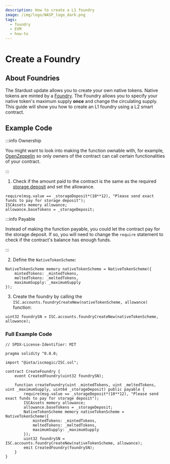 ```yaml
---
description: How to create a L1 foundry
image: /img/logo/WASP_logo_dark.png
tags:
  - foundry
  - EVM
  - how-to
---
```

# Create a Foundry
## About Foundries

The Stardust update allows you to create your own native tokens. Native tokens are minted by a [Foundry](/tips/tips/TIP-0018/#foundry-output). 
The Foundry allows you to specify your native token's maximum supply **once** and change the circulating supply. 
This guide will show you how to create an L1 foundry using a L2 smart contract.

## Example Code

:::info Ownership

You might want to look into making the function ownable with, for example,
[OpenZeppelin](https://docs.openzeppelin.com/contracts/5.x/access-control#ownership-and-ownable)
so only owners of the contract can call certain functionalities of your contract.

:::

1. Check if the amount paid to the contract is the same as the required [storage deposit](/learn/protocols/stardust/core-concepts/storage-deposit) 
   and set the allowance.
    
```solidity
require(msg.value == _storageDeposit*(10**12), "Please send exact funds to pay for storage deposit");
ISCAssets memory allowance;
allowance.baseTokens = _storageDeposit;
```

:::info  Payable

Instead of making the function payable, you could let the contract pay for the storage deposit. 
If so, you will need to change the `require` statement to check if the contract's balance has enough funds.

:::

2. Define the `NativeTokenScheme`:

```solidity
NativeTokenScheme memory nativeTokenScheme = NativeTokenScheme({
    mintedTokens: _mintedTokens,
    meltedTokens: _meltedTokens,
    maximumSupply: _maximumSupply
});
```

3. Create the foundry by calling the `ISC.accounts.foundryCreateNew(nativeTokenScheme, allowance)` function:

```solidity
uint32 foundrySN = ISC.accounts.foundryCreateNew(nativeTokenScheme, allowance);
```

### Full Example Code 

```solidity
// SPDX-License-Identifier: MIT

pragma solidity ^0.8.0;

import "@iota/iscmagic/ISC.sol";

contract CreateFoundry {
    event CreatedFoundry(uint32 foundrySN);

    function createFoundry(uint _mintedTokens, uint _meltedTokens, uint _maximumSupply, uint64 _storageDeposit) public payable {
        require(msg.value == _storageDeposit*(10**12), "Please send exact funds to pay for storage deposit");
        ISCAssets memory allowance;
        allowance.baseTokens = _storageDeposit;
        NativeTokenScheme memory nativeTokenScheme = NativeTokenScheme({
            mintedTokens: _mintedTokens,
            meltedTokens: _meltedTokens,
            maximumSupply: _maximumSupply
        });
        uint32 foundrySN = ISC.accounts.foundryCreateNew(nativeTokenScheme, allowance);
        emit CreatedFoundry(foundrySN);
    }
}
```
